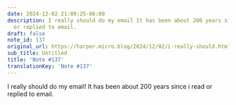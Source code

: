 ```yaml
---
date: 2024-12-02 21:09:25-06:00
description: I really should do my email It has been about 200 years since i read
  or replied to email.
draft: false
note_id: 137
original_url: https://harper.micro.blog/2024/12/02/i-really-should.html
sub_title: Untitled
title: 'Note #137'
translationKey: 'Note #137'
---
```


I really should do my email! It has been about 200 years since i read or replied to email.